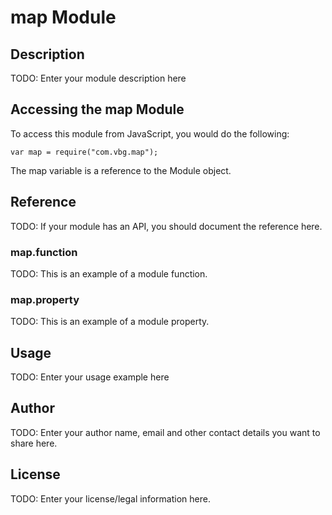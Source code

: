 # map Module

## Description

TODO: Enter your module description here

## Accessing the map Module

To access this module from JavaScript, you would do the following:

    var map = require("com.vbg.map");

The map variable is a reference to the Module object.

## Reference

TODO: If your module has an API, you should document
the reference here.

### map.function

TODO: This is an example of a module function.

### map.property

TODO: This is an example of a module property.

## Usage

TODO: Enter your usage example here

## Author

TODO: Enter your author name, email and other contact
details you want to share here.

## License

TODO: Enter your license/legal information here.
